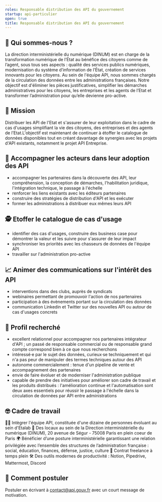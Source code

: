 ```yaml
---
roles: Responsable distribution des API du gouvernement
startup: api-particulier
open: true
title: Responsable distribution des API du gouvernement
---
```


## 👋 Qui sommes-nous ?
La direction interministérielle du numérique (DINUM) est en charge de la transformation numérique de l’État au bénéfice des citoyens comme de l’agent, sous tous ses aspects : qualité des services publics numériques, modernisation du système d’information de l’État, création de services innovants pour les citoyens.
Au sein de l'équipe API, nous sommes chargés de la circulation des données entre les administrations françaises. Notre objectif est d'éliminer les pièces justificatives, simplifier les démarches administratives pour les citoyens, les entreprises et les agents de l’Etat et transformer l’administration pour qu’elle devienne pro-active.

## 🎯 Mission
Distribuer les API de l'Etat et s'assurer de leur exploitation dans le cadre de cas d'usages simplifiant la vie des citoyens, des entreprises et des agents de l’Etat.L'objectif est maintenant de continuer à étoffer le catalogue de données disponibles tout en créant davantage de synergies avec les projets d'API existants, notamment le projet API Entreprise.

## 🤝 Accompagner les acteurs dans leur adoption des API

- accompagner les partenaires dans la découverte des API, leur compréhension, la conception de démarches, l'habilitation juridique, l'intégration technique, le passage à l'échelle
- renforcer les liens existants avec les éditeurs partenaires
- construire des stratégies de distribution d'API et les exécuter
- former les administrations à distribuer eux mêmes leurs API

## 🕵️ Etoffer le catalogue de cas d'usage

- identifier des cas d'usages, construire des business case pour démontrer la valeur et les suivre pour s'assurer de leur impact
- synchroniser les priorités avec les chasseurs de données de l'équipe API
- travailler sur l'administration pro-active

## 📈 Animer des communications sur l'intérêt des API

- interventions dans des clubs, auprès de syndicats
- webinaires permettant de promouvoir l'action de nos partenaires
- participation à des évènements portant sur la circulation des données
- communication Linkedin et Twitter sur des nouvelles API ou autour de cas d'usages concrets

## 🔎 Profil recherché

- excellent relationnel pour accompagner nos partenaires intégrateur d'API ; un passé de responsable commercial ou de responsable grand compte correspond bien à ce que nous recherchons
- intéressé·e par le sujet des données, curieux·se techniquement et qui n'a pas peur de manipuler des termes techniques autour des API
- autonome commercialement : tenue d'un pipeline de vente et accompagnement des partenaires
- envie de faire évoluer et de moderniser l'administration publique
- capable de prendre des initiatives pour améliorer son cadre de travail et les produits distribués : l'amélioration continue et l'automatisation sont deux axes essentiels pour réussir le passage à l'échelle dans la circulation de données par API entre administrations

## 🤓 Cadre de travail

🧑‍🚀 Intègrer l'équipe API, constituée d'une dizaine de personnes évoluant au sein d'Etalab
📍 Des locaux au sein de la Direction interministérielle du numérique (DINUM), 20 avenue de Ségur - 75008 Paris en plein coeur de Paris
🌍 Bénéficier d’une posture interministérielle garantissant une relation privilégiée avec l’ensemble des structures de l’administration française : social, éducation, finances, défense, justice, culture
📝 Contrat freelance à temps plein
🛠 Des outils modernes de productivité : Notion, Pipedrive, Mattermost, Discord

## 📩 Comment postuler
Postuler en écrivant à contact@api.gouv.fr avec un court message de motivation.
